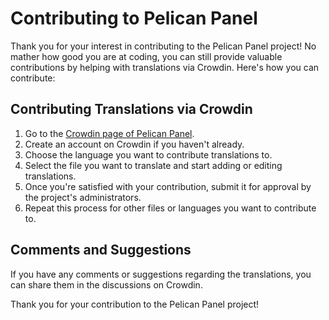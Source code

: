 # Contributing to Pelican Panel

Thank you for your interest in contributing to the Pelican Panel project! No mather how good you are at coding, you can still provide valuable contributions by helping with translations via Crowdin. Here's how you can contribute:

## Contributing Translations via Crowdin

1. Go to the [Crowdin page of Pelican Panel](https://crowdin.com/project/pelican-panel).
2. Create an account on Crowdin if you haven't already.
3. Choose the language you want to contribute translations to.
4. Select the file you want to translate and start adding or editing translations.
5. Once you're satisfied with your contribution, submit it for approval by the project's administrators.
6. Repeat this process for other files or languages you want to contribute to.

## Comments and Suggestions

If you have any comments or suggestions regarding the translations, you can share them in the discussions on Crowdin.

Thank you for your contribution to the Pelican Panel project!

